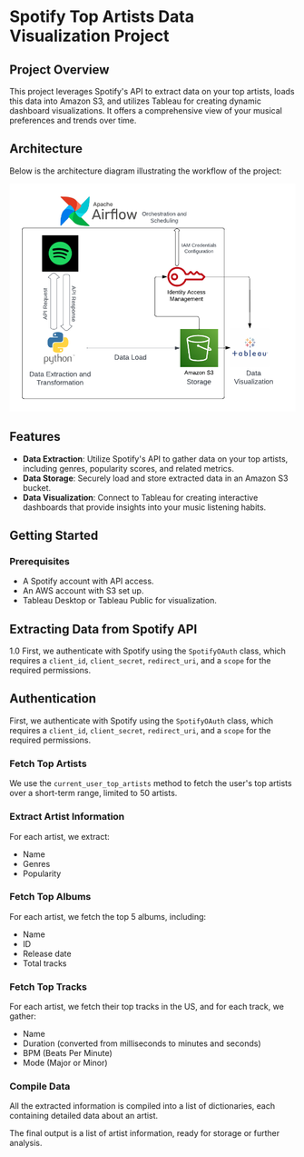 # Spotify Top Artists Data Visualization Project

## Project Overview
This project leverages Spotify's API to extract data on your top artists, loads this data into Amazon S3, and utilizes Tableau for creating dynamic dashboard visualizations. It offers a comprehensive view of your musical preferences and trends over time.

## Architecture
Below is the architecture diagram illustrating the workflow of the project:

![Architecture Diagram](Architecture_Diagram.png "Architecture Diagram")

## Features
- **Data Extraction**: Utilize Spotify's API to gather data on your top artists, including genres, popularity scores, and related metrics.
- **Data Storage**: Securely load and store extracted data in an Amazon S3 bucket.
- **Data Visualization**: Connect to Tableau for creating interactive dashboards that provide insights into your music listening habits.

## Getting Started

### Prerequisites
- A Spotify account with API access.
- An AWS account with S3 set up.
- Tableau Desktop or Tableau Public for visualization.

## Extracting Data from Spotify API 
1.0 First, we authenticate with Spotify using the `SpotifyOAuth` class, which requires a `client_id`, `client_secret`, `redirect_uri`, and a `scope` for the required permissions.

## Authentication
First, we authenticate with Spotify using the `SpotifyOAuth` class, which requires a `client_id`, `client_secret`, `redirect_uri`, and a `scope` for the required permissions.

### Fetch Top Artists
We use the `current_user_top_artists` method to fetch the user's top artists over a short-term range, limited to 50 artists.

### Extract Artist Information
For each artist, we extract:
- Name
- Genres
- Popularity

### Fetch Top Albums
For each artist, we fetch the top 5 albums, including:
- Name
- ID
- Release date
- Total tracks

### Fetch Top Tracks
For each artist, we fetch their top tracks in the US, and for each track, we gather:
- Name
- Duration (converted from milliseconds to minutes and seconds)
- BPM (Beats Per Minute)
- Mode (Major or Minor)

### Compile Data
All the extracted information is compiled into a list of dictionaries, each containing detailed data about an artist.

The final output is a list of artist information, ready for storage or further analysis.
 

